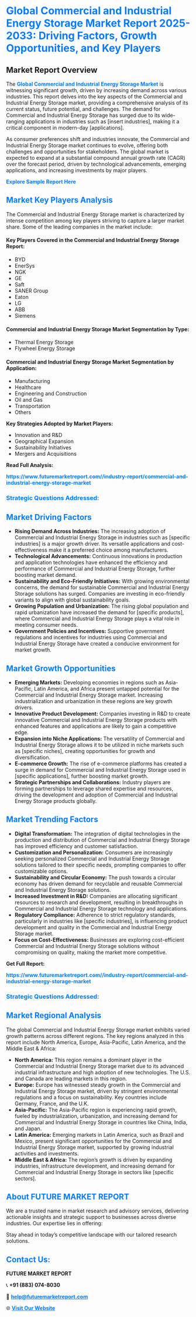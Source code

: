 <h1 style="color: #007BFF;">Global Commercial and Industrial Energy Storage Market Report 2025-2033: Driving Factors, Growth Opportunities, and Key Players</h1>

<section id="overview">
<h2>Market Report Overview</h2>
<p>The <a href="https://www.futuremarketreport.com//industry-report/commercial-and-industrial-energy-storage-market" style="color: #007BFF; text-decoration: none;"><strong>Global Commercial and Industrial Energy Storage Market</strong></a> is witnessing significant growth, driven by increasing demand across various industries. This report delves into the key aspects of the Commercial and Industrial Energy Storage market, providing a comprehensive analysis of its current status, future potential, and challenges. The demand for Commercial and Industrial Energy Storage has surged due to its wide-ranging applications in industries such as [insert industries], making it a critical component in modern-day [applications].</p>
<p>As consumer preferences shift and industries innovate, the Commercial and Industrial Energy Storage market continues to evolve, offering both challenges and opportunities for stakeholders. The global market is expected to expand at a substantial compound annual growth rate (CAGR) over the forecast period, driven by technological advancements, emerging applications, and increasing investments by major players.</p>
</section>

<section id="overview">
<p><a href="https://www.futuremarketreport.com//request-sample/reportId=61786" style="color: #007BFF; text-decoration: none;"><strong>Explore Sample Report Here</strong></a></p>
</section>

<section id="key-players">
<h2 style="color: #007BFF;">Market Key Players Analysis</h2>
<p>The Commercial and Industrial Energy Storage market is characterized by intense competition among key players striving to capture a larger market share. Some of the leading companies in the market include:</p>
<h4>Key Players Covered in the Commercial and Industrial Energy Storage Report:</h4>
<ul><li>BYD</li><li>EnerSys</li><li>NGK</li><li>GE</li><li>Saft</li><li>SANER Group</li><li>Eaton</li><li>LG</li><li>ABB</li><li>Siemens</li></ul>
<h4>Commercial and Industrial Energy Storage Market Segmentation by Type:</h4>
<ul><li>Thermal Energy Storage</li><li>Flywheel Energy Storage</li></ul>

<h4>Commercial and Industrial Energy Storage Market Segmentation by Application:</h4>
<ul><li>Manufacturing</li><li>Healthcare</li><li>Engineering and Construction</li><li>Oil and Gas</li><li>Transportation</li><li>Others</li></ul>
<p><strong>Key Strategies Adopted by Market Players:</strong></p>
<ul>
<li>Innovation and R&D</li>
<li>Geographical Expansion</li>
<li>Sustainability Initiatives</li>
<li>Mergers and Acquisitions</li>
</ul>
</section>

<section>
<p><strong>Read Full Analysis: </strong></p><a href="https://www.futuremarketreport.com//industry-report/commercial-and-industrial-energy-storage-market" style="color: #007BFF; text-decoration: none;"><strong>https://www.futuremarketreport.com//industry-report/commercial-and-industrial-energy-storage-market</strong></a>
<h3 style="color: #007BFF;">Strategic Questions Addressed:</h3>
</section>

<section id="driving-factors">
<h2 style="color: #007BFF;">Market Driving Factors</h2>
<ul>
<li><strong>Rising Demand Across Industries:</strong> The increasing adoption of Commercial and Industrial Energy Storage in industries such as [specific industries] is a major growth driver. Its versatile applications and cost-effectiveness make it a preferred choice among manufacturers.</li>
<li><strong>Technological Advancements:</strong> Continuous innovations in production and application technologies have enhanced the efficiency and performance of Commercial and Industrial Energy Storage, further boosting market demand.</li>
<li><strong>Sustainability and Eco-Friendly Initiatives:</strong> With growing environmental concerns, the demand for sustainable Commercial and Industrial Energy Storage solutions has surged. Companies are investing in eco-friendly variants to align with global sustainability goals.</li>
<li><strong>Growing Population and Urbanization:</strong> The rising global population and rapid urbanization have increased the demand for [specific products], where Commercial and Industrial Energy Storage plays a vital role in meeting consumer needs.</li>
<li><strong>Government Policies and Incentives:</strong> Supportive government regulations and incentives for industries using Commercial and Industrial Energy Storage have created a conducive environment for market growth.</li>
</ul>
</section>

<section id="growth-opportunities">
<h2 style="color: #007BFF;">Market Growth Opportunities</h2>
<ul>
<li><strong>Emerging Markets:</strong> Developing economies in regions such as Asia-Pacific, Latin America, and Africa present untapped potential for the Commercial and Industrial Energy Storage market. Increasing industrialization and urbanization in these regions are key growth drivers.</li>
<li><strong>Innovative Product Development:</strong> Companies investing in R&D to create innovative Commercial and Industrial Energy Storage products with enhanced features and applications are likely to gain a competitive edge.</li>
<li><strong>Expansion into Niche Applications:</strong> The versatility of Commercial and Industrial Energy Storage allows it to be utilized in niche markets such as [specific niches], creating opportunities for growth and diversification.</li>
<li><strong>E-commerce Growth:</strong> The rise of e-commerce platforms has created a surge in demand for Commercial and Industrial Energy Storage used in [specific applications], further boosting market growth.</li>
<li><strong>Strategic Partnerships and Collaborations:</strong> Industry players are forming partnerships to leverage shared expertise and resources, driving the development and adoption of Commercial and Industrial Energy Storage products globally.</li>
</ul>
</section>

<section id="trending-factors">
<h2 style="color: #007BFF;">Market Trending Factors</h2>
<ul>
<li><strong>Digital Transformation:</strong> The integration of digital technologies in the production and distribution of Commercial and Industrial Energy Storage has improved efficiency and customer satisfaction.</li>
<li><strong>Customization and Personalization:</strong> Consumers are increasingly seeking personalized Commercial and Industrial Energy Storage solutions tailored to their specific needs, prompting companies to offer customizable options.</li>
<li><strong>Sustainability and Circular Economy:</strong> The push towards a circular economy has driven demand for recyclable and reusable Commercial and Industrial Energy Storage solutions.</li>
<li><strong>Increased Investment in R&D:</strong> Companies are allocating significant resources to research and development, resulting in breakthroughs in Commercial and Industrial Energy Storage technology and applications.</li>
<li><strong>Regulatory Compliance:</strong> Adherence to strict regulatory standards, particularly in industries like [specific industries], is influencing product development and quality in the Commercial and Industrial Energy Storage market.</li>
<li><strong>Focus on Cost-Effectiveness:</strong> Businesses are exploring cost-efficient Commercial and Industrial Energy Storage solutions without compromising on quality, making the market more competitive.</li>
</ul>
</section>

<section>
<p><strong>Get Full Report: </strong></p><a href="https://www.futuremarketreport.com//industry-report/commercial-and-industrial-energy-storage-market" style="color: #007BFF; text-decoration: none;"><strong>https://www.futuremarketreport.com//industry-report/commercial-and-industrial-energy-storage-market</strong></a>
<h3 style="color: #007BFF;">Strategic Questions Addressed:</h3>
</section>


<section id="regional-analysis">
<h2 style="color: #007BFF;">Market Regional Analysis</h2>
<p>The global Commercial and Industrial Energy Storage market exhibits varied growth patterns across different regions. The key regions analyzed in this report include North America, Europe, Asia-Pacific, Latin America, and the Middle East & Africa:</p>
<ul>
<li><strong>North America:</strong> This region remains a dominant player in the Commercial and Industrial Energy Storage market due to its advanced industrial infrastructure and high adoption of new technologies. The U.S. and Canada are leading markets in this region.</li>
<li><strong>Europe:</strong> Europe has witnessed steady growth in the Commercial and Industrial Energy Storage market, driven by stringent environmental regulations and a focus on sustainability. Key countries include Germany, France, and the U.K.</li>
<li><strong>Asia-Pacific:</strong> The Asia-Pacific region is experiencing rapid growth, fueled by industrialization, urbanization, and increasing demand for Commercial and Industrial Energy Storage in countries like China, India, and Japan.</li>
<li><strong>Latin America:</strong> Emerging markets in Latin America, such as Brazil and Mexico, present significant opportunities for the Commercial and Industrial Energy Storage market, supported by growing industrial activities and investments.</li>
<li><strong>Middle East & Africa:</strong> The region’s growth is driven by expanding industries, infrastructure development, and increasing demand for Commercial and Industrial Energy Storage in sectors like [specific sectors].</li>
</ul>
</section>

<footer>
<h2 style="color: #007BFF;">About FUTURE MARKET REPORT</h2>
<p>We are a trusted name in market research and advisory services, delivering actionable insights and strategic support to businesses across diverse industries. Our expertise lies in offering:</p>

<p>Stay ahead in today’s competitive landscape with our tailored research solutions.</p>

<h2 style="color: #007BFF;">Contact Us:</h2>
<p><strong>FUTURE MARKET REPORT</strong></p>
<p>📞 <strong>+91 (883) 074-8030</strong></p>
<p>📧 <strong><a href="mailto:help@futuremarketreport.com" style="color: #007BFF;">help@futuremarketreport.com</a></strong></p>
<p>🌐 <strong><a href="https://www.futuremarketreport.com/" style="color: #007BFF;">Visit Our Website</a></strong></p>
</footer>